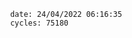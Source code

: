 

                date: 24/04/2022 06:16:35
                cycles: 75180

                         